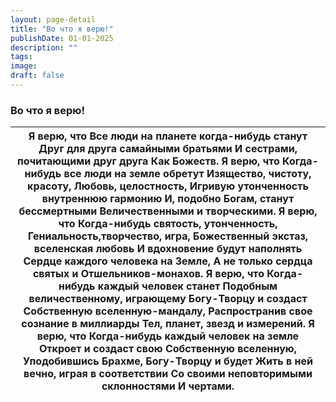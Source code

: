 ```yaml
---
layout: page-detail
title: "Во что я верю!"
publishDate: 01-01-2025
description: ""
tags:
image:
draft: false
---
```


### Во что я верю!

| Я верю, что  Все люди на планете когда-нибудь станут  Друг для друга самайными братьями  И сестрами, почитающими друг друга  Как Божеств.  Я верю, что  Когда-нибудь все люди на земле обретут  Изящество, чистоту, красоту,  Любовь, целостность,  Игривую утонченность внутреннюю гармонию  И, подобно Богам, станут бессмертными  Величественными и творческими.  Я верю, что  Когда-нибудь святость, утонченность,  Гениальность,творчество, игра,  Божественный экстаз, вселенская любовь  И вдохновение будут наполнять  Сердце каждого человека на Земле,  А не только сердца святых и  Отшельников-монахов.  Я верю, что  Когда-нибудь каждый человек станет  Подобным величественному, играющему  Богу-Творцу и создаст  Собственную вселенную-мандалу,  Распространив свое сознание в миллиарды  Тел, планет, звезд и измерений.  Я верю, что  Когда-нибудь каждый человек на земле  Откроет и создаст свою  Собственную вселенную,  Уподобившись Брахме, Богу-Творцу и будет  Жить в ней вечно, играя в соответствии  Со своими неповторимыми склонностями  И чертами. |
| --------------------------------------------------------------------------------------------------------------------------------------------------------------------------------------------------------------------------------------------------------------------------------------------------------------------------------------------------------------------------------------------------------------------------------------------------------------------------------------------------------------------------------------------------------------------------------------------------------------------------------------------------------------------------------------------------------------------------------------------------------------------------------------------------------------------------------------------------------------------------------------------------------------------------------------------------------------------------------------------------------------------------------------------------------------------------------- |
  
  
